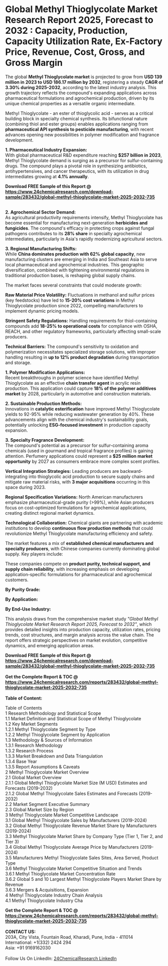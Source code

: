 <h1>Global Methyl Thioglycolate Market Research Report 2025, Forecast to 2032 : Capacity, Production, Capacity Utilization Rate, Ex-Factory Price, Revenue, Cost, Gross, and Gross Margin</h1><p>The global <strong>Methyl Thioglycolate market</strong> is projected to grow from <strong>USD 139 million in 2023 to USD 186.17 million by 2032</strong>, registering a steady <strong>CAGR of 3.30% during 2025-2032</strong>, according to the latest industry analysis. This growth trajectory reflects the compound's expanding applications across pharmaceutical formulations and agrochemical production, driven by its unique chemical properties as a versatile organic intermediate.</p><p>Methyl Thioglycolate - an ester of thioglycolic acid - serves as a critical building block in specialty chemical synthesis. Its bifunctional nature (combining thiol and ester groups) enables applications ranging from <strong>pharmaceutical API synthesis to pesticide manufacturing</strong>, with recent advances opening new possibilities in polymer modification and fragrance development.</p><p><strong>1. Pharmaceutical Industry Expansion:</strong><br>
With global pharmaceutical R&amp;D expenditure reaching <strong>$257 billion in 2023</strong>, Methyl Thioglycolate demand is surging as a precursor for sulfur-containing drugs. The compound plays a pivotal role in synthesizing antibiotics, antihypertensives, and cancer therapeutics, with its utilization in drug intermediates growing at <strong>4.1% annually</strong>.</p><div><b>Download FREE Sample of this Report @ 
            <a href="https://www.24chemicalresearch.com/download-sample/283432/global-methyl-thioglycolate-market-2025-2032-735">
            https://www.24chemicalresearch.com/download-sample/283432/global-methyl-thioglycolate-market-2025-2032-735</a></b></div><br><p><strong>2. Agrochemical Sector Demand:</strong><br>
As agricultural productivity requirements intensify, Methyl Thioglycolate has become essential for manufacturing next-generation <strong>herbicides and fungicides</strong>. The compound's efficacy in protecting crops against fungal pathogens contributes to its <strong>28% share</strong> in specialty agrochemical intermediates, particularly in Asia's rapidly modernizing agricultural sectors.</p><p><strong>3. Regional Manufacturing Shifts:</strong><br>
While <strong>China dominates production with 62% global capacity</strong>, new manufacturing clusters are emerging in India and Southeast Asia to serve local pharmaceutical and agrochemical industries. This geographic diversification, combined with tightening environmental regulations in traditional production bases, is reshaping global supply chains.</p><p>The market faces several constraints that could moderate growth:</p><p><strong>Raw Material Price Volatility:</strong> Fluctuations in methanol and sulfur prices (key feedstocks) have led to <strong>15-20% cost variations</strong> in Methyl Thioglycolate production since 2022, compelling manufacturers to implement dynamic pricing models.</p><p><strong>Stringent Safety Regulations:</strong> Handling requirements for thiol-containing compounds add <strong>18-25% to operational costs</strong> for compliance with OSHA, REACH, and other regulatory frameworks, particularly affecting small-scale producers.</p><p><strong>Technical Barriers:</strong> The compound's sensitivity to oxidation and polymerization necessitates specialized storage solutions, with improper handling resulting in <strong>up to 12% product degradation</strong> during transportation and storage.</p><p><strong>1. Polymer Modification Applications:</strong><br>
Recent breakthroughs in polymer science have identified Methyl Thioglycolate as an effective <strong>chain transfer agent</strong> in acrylic resin production. This application could capture <strong>18% of the polymer additives market</strong> by 2028, particularly in automotive and construction materials.</p><p><strong>2. Sustainable Production Methods:</strong><br>
Innovations in <strong>catalytic esterification</strong> have improved Methyl Thioglycolate yields to 92-95% while reducing wastewater generation by 40%. These advancements align with the chemical industry's sustainability goals, potentially unlocking <strong>ESG-focused investment</strong> in production capacity expansion.</p><p><strong>3. Specialty Fragrance Development:</strong><br>
The compound's potential as a precursor for sulfur-containing aroma chemicals (used in gourmand and tropical fragrance profiles) is gaining attention. Perfumery applications could represent a <strong>$25 million market opportunity</strong> by 2027 as consumers embrace more complex scent profiles.</p><p><strong>Vertical Integration Strategies:</strong> Leading producers are backward-integrating into thioglycolic acid production to secure supply chains and mitigate raw material risks, with <strong>3 major acquisitions</strong> occurring in this space during 2023.</p><p><strong>Regional Specification Variations:</strong> North American manufacturers emphasize pharmaceutical-grade purity (&gt;99%), while Asian producers focus on cost-optimized formulations for agrochemical applications, creating distinct regional market dynamics.</p><p><strong>Technological Collaboration:</strong> Chemical giants are partnering with academic institutions to develop <strong>continuous flow production methods</strong> that could revolutionize Methyl Thioglycolate manufacturing efficiency and safety.</p><p>The market features a mix of <strong>established chemical manufacturers and specialty producers</strong>, with Chinese companies currently dominating global supply. Key players include:</p><p>These companies compete on <strong>product purity, technical support, and supply chain reliability</strong>, with increasing emphasis on developing application-specific formulations for pharmaceutical and agrochemical customers.</p><p><strong>By Purity Grade:</strong></p><p><strong>By Application:</strong></p><p><strong>By End-Use Industry:</strong></p><p>This analysis draws from the comprehensive market study <em>"Global Methyl Thioglycolate Market Research Report 2025, Forecast to 2032"</em>, which provides detailed insights into production capacity, utilization rates, pricing trends, cost structures, and margin analysis across the value chain. The report offers strategic perspectives on market evolution, competitive dynamics, and emerging application areas.</p><div><b>Download FREE Sample of this Report @ 
            <a href="https://www.24chemicalresearch.com/download-sample/283432/global-methyl-thioglycolate-market-2025-2032-735">
            https://www.24chemicalresearch.com/download-sample/283432/global-methyl-thioglycolate-market-2025-2032-735</a></b></div><br><div><b>Get the Complete Report & TOC @ 
            <a href="https://www.24chemicalresearch.com/reports/283432/global-methyl-thioglycolate-market-2025-2032-735">
            https://www.24chemicalresearch.com/reports/283432/global-methyl-thioglycolate-market-2025-2032-735</a></b></div><br>
            <b>Table of Content:</b><p>Table of Contents<br />
1 Research Methodology and Statistical Scope<br />
1.1 Market Definition and Statistical Scope of Methyl Thioglycolate<br />
1.2 Key Market Segments<br />
1.2.1 Methyl Thioglycolate Segment by Type<br />
1.2.2 Methyl Thioglycolate Segment by Application<br />
1.3 Methodology & Sources of Information<br />
1.3.1 Research Methodology<br />
1.3.2 Research Process<br />
1.3.3 Market Breakdown and Data Triangulation<br />
1.3.4 Base Year<br />
1.3.5 Report Assumptions & Caveats<br />
2 Methyl Thioglycolate Market Overview<br />
2.1 Global Market Overview<br />
2.1.1 Global Methyl Thioglycolate Market Size (M USD) Estimates and Forecasts (2019-2032)<br />
2.1.2 Global Methyl Thioglycolate Sales Estimates and Forecasts (2019-2032)<br />
2.2 Market Segment Executive Summary<br />
2.3 Global Market Size by Region<br />
3 Methyl Thioglycolate Market Competitive Landscape<br />
3.1 Global Methyl Thioglycolate Sales by Manufacturers (2019-2024)<br />
3.2 Global Methyl Thioglycolate Revenue Market Share by Manufacturers (2019-2024)<br />
3.3 Methyl Thioglycolate Market Share by Company Type (Tier 1, Tier 2, and Tier 3)<br />
3.4 Global Methyl Thioglycolate Average Price by Manufacturers (2019-2024)<br />
3.5 Manufacturers Methyl Thioglycolate Sales Sites, Area Served, Product Type<br />
3.6 Methyl Thioglycolate Market Competitive Situation and Trends<br />
3.6.1 Methyl Thioglycolate Market Concentration Rate<br />
3.6.2 Global 5 and 10 Largest Methyl Thioglycolate Players Market Share by Revenue<br />
3.6.3 Mergers & Acquisitions, Expansion<br />
4 Methyl Thioglycolate Industry Chain Analysis<br />
4.1 Methyl Thioglycolate Industry Cha</p><div><b>Get the Complete Report & TOC @ 
            <a href="https://www.24chemicalresearch.com/reports/283432/global-methyl-thioglycolate-market-2025-2032-735">
            https://www.24chemicalresearch.com/reports/283432/global-methyl-thioglycolate-market-2025-2032-735</a></b></div><br><b>CONTACT US:</b><br>
            203A, City Vista, Fountain Road, Kharadi, Pune, India - 411014<br>
            International: +1(332) 2424 294<br>
            Asia: +91 9169162030 <br><br>
            Follow Us On LinkedIn: <a href="https://www.linkedin.com/company/24chemicalresearch/">24ChemicalResearch LinkedIn</a>